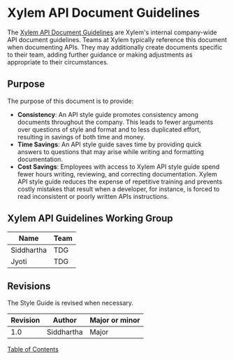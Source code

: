 # Xylem API Document Guidelines
The [Xylem API Document Guidelines](Table-of-content.md) are Xylem's internal company-wide API document guidelines.
Teams at Xylem typically reference this document when documenting APIs.
They may additionally create documents specific to their team, adding further guidance or making adjustments as appropriate to their circumstances.

## Purpose
The purpose of this document is to provide:

- **Consistency**: An API style guide promotes consistency among documents throughout the company. This leads to fewer arguments over questions of style and format and to less duplicated effort, resulting in savings of both time and money.
- **Time Savings**: An API style guide saves time by providing quick answers to questions that may arise while writing and formatting documentation.
- **Cost Savings**: Employees with access to Xylem API style guide spend fewer hours writing, reviewing, and correcting documentation. Xylem API style guide reduces the expense of repetitive training and prevents costly mistakes that result when a developer, for instance, is forced to read inconsistent or poorly written APIs instructions.


## Xylem API Guidelines Working Group

Name | Team |
---------------------------- | -------------------------------------- | 
Siddhartha      | TDG 
Jyoti | TDG |

## Revisions
The Style Guide is revised when necessary.

Revision | Author | Major or minor |
---------------------------- | -------------------------------------- | -------------------------------------- |
1.0      | Siddhartha | Major



[Table of Contents](/Table-of-content.md)
